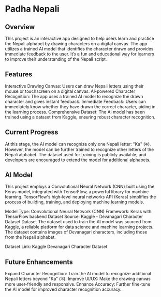 
# Padha Nepali


## Overview
This project is an interactive app designed to help users learn and practice the Nepali alphabet by drawing characters on a digital canvas. The app utilizes a trained AI model that identifies the character drawn and provides immediate feedback to the user. It’s a fun and educational way for learners to improve their understanding of the Nepali script.

## Features
Interactive Drawing Canvas: Users can draw Nepali letters using their mouse or touchscreen on a digital canvas.
AI-powered Character Recognition: The app uses a trained AI model to recognize the drawn character and gives instant feedback.
Immediate Feedback: Users can immediately know whether they have drawn the correct character, aiding in the learning process.
Comprehensive Dataset: The AI model has been trained using a dataset from Kaggle, ensuring robust character recognition.
## Current Progress
At this stage, the AI model can recognize only one Nepali letter: "Ka" (क). However, the model can be further trained to recognize other letters of the Nepali alphabet. The dataset used for training is publicly available, and developers are encouraged to extend the model for additional alphabets.

## AI Model
This project employs a Convolutional Neural Network (CNN) built using the Keras model, integrated with TensorFlow, a powerful library for machine learning. TensorFlow's high-level neural networks API (Keras) simplifies the process of building, training, and deploying machine learning models.

Model Type: Convolutional Neural Network (CNN)
Framework: Keras with TensorFlow backend
Dataset Source: Kaggle - Devanagari Character Dataset
Dataset
The dataset used to train the AI model was sourced from Kaggle, a reliable platform for data science and machine learning projects. The dataset contains images of Devanagari characters, including those from the Nepali alphabet.

Dataset Link: Kaggle Devanagari Character Dataset

## Future Enhancements
Expand Character Recognition: Train the AI model to recognize additional Nepali letters beyond "Ka" (क).
Improve UI/UX: Make the drawing canvas more user-friendly and responsive.
Enhance Accuracy: Further fine-tune the AI model for improved character recognition accuracy.
